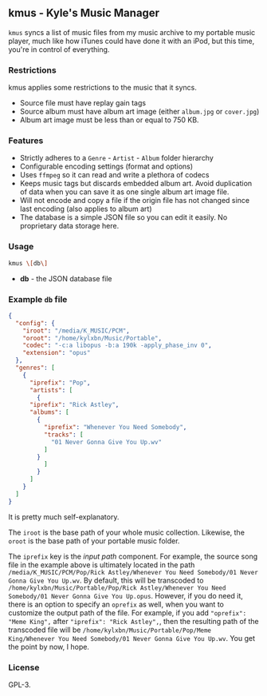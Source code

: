 ## kmus - Kyle's Music Manager

`kmus` syncs a list of music files from my music archive to my portable music player, much like how iTunes could have done it with an iPod, but this time, you're in control of everything.

### Restrictions

kmus applies some restrictions to the music that it syncs.

- Source file must have replay gain tags
- Source album must have album art image (either `album.jpg` or `cover.jpg`)
- Album art image must be less than or equal to 750 KB.

### Features

- Strictly adheres to a `Genre` - `Artist` - `Album` folder hierarchy
- Configurable encoding settings (format and options)
- Uses `ffmpeg` so it can read and write a plethora of codecs
- Keeps music tags but discards embedded album art. Avoid duplication of data when you can save it as one single album art image file.
- Will not encode and copy a file if the origin file has not changed since last encoding (also applies to album art)
- The database is a simple JSON file so you can edit it easily. No proprietary data storage here.

### Usage

```bash
kmus \[db\]
```

* **db** - the JSON database file

### Example `db` file

```json
{
  "config": {
    "iroot": "/media/K_MUSIC/PCM",
    "oroot": "/home/kylxbn/Music/Portable",
    "codec": "-c:a libopus -b:a 190k -apply_phase_inv 0",
    "extension": "opus"
  },
  "genres": [
    {
      "iprefix": "Pop",
      "artists": [
        {
	  "iprefix": "Rick Astley",
	  "albums": [
	    {
	      "iprefix": "Whenever You Need Somebody",
	      "tracks": [
	        "01 Never Gonna Give You Up.wv"
	      ]
	    }
          ]
        }
      ]
    }
  ]
}
```

It is pretty much self-explanatory.

The `iroot` is the base path of your whole music collection. Likewise, the `oroot` is the base path of your portable music folder.

The `iprefix` key is the *input path* component. For example, the source song file in the example above is ultimately located in the path `/media/K_MUSIC/PCM/Pop/Rick Astley/Whenever You Need Somebody/01 Never Gonna Give You Up.wv`. By default, this will be transcoded to `/home/kylxbn/Music/Portable/Pop/Rick Astley/Whenever You Need Somebody/01 Never Gonna Give You Up.opus`. However, if you do need it, there is an option to specify an `oprefix` as well, when you want to customize the output path of the file. For example, if you add `"oprefix": "Meme King",` after `"iprefix": "Rick Astley",`, then the resulting path of the transcoded file will be `/home/kylxbn/Music/Portable/Pop/Meme King/Whenever You Need Somebody/01 Never Gonna Give You Up.wv`. You get the point by now, I hope.

### License

GPL-3.
